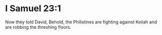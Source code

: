 # I Samuel 23:1

Now they told David, Behold, the Philistines are fighting against Keilah and are robbing the threshing floors.
